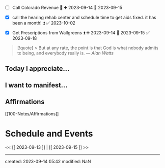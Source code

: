 

- [ ] Call Colorado Revenue 🔼 ➕ 2023-09-14 📅 2023-09-15
- [x] call the hearing rehab center and schedule time to get aids fixed.  it has been a month!  ⏫ ✅ 2023-10-02
- [x] Get Prescriptions from Wallgreens ⏫ ➕ 2023-09-14 📅 2023-09-15 ✅ 2023-09-18





>[!quote] > But at any rate, the point is that God is what nobody admits to being, and everybody really is.
> — <cite>Alan Watts</cite>

## Today I appreciate...


## I want to manifest...


## Affirmations
[[100-Notes/Affirmations]]













# Schedule and Events




<< [[ 2023-09-13 ]] | [[ 2023-09-15 ]] >>

---
created: 2023-09-14 05:42
modified: NaN

 
